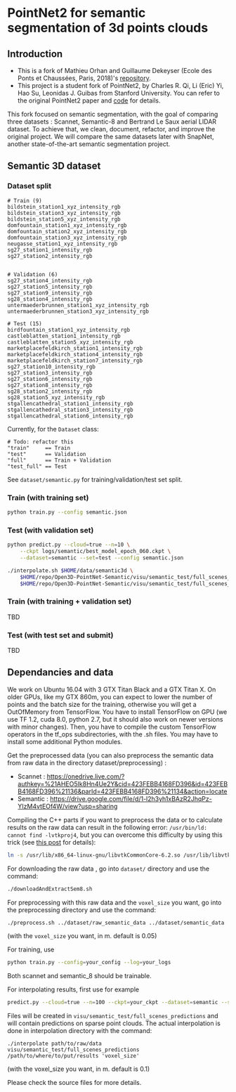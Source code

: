 # PointNet2 for semantic segmentation of 3d points clouds

## Introduction

- This is a fork of Mathieu Orhan and Guillaume Dekeyser (Ecole des Ponts et
  Chaussées, Paris, 2018)'s
  [repository](https://github.com/mathieuorhan/pointnet2_semantic).
- This project is a student fork of PointNet2, by Charles R. Qi, Li (Eric) Yi,
  Hao Su, Leonidas J. Guibas from Stanford University.
  You can refer to the original PointNet2 paper and
  [code](https://github.com/charlesq34/pointnet2) for details.

This fork focused on semantic segmentation, with the goal of comparing three
datasets : Scannet, Semantic-8 and Bertrand Le Saux aerial LIDAR dataset.
To achieve that, we clean, document, refactor, and improve the original project.
We will compare the same datasets later with SnapNet, another state-of-the-art
semantic segmentation project.

## Semantic 3D dataset

### Dataset split
```
# Train (9)
bildstein_station1_xyz_intensity_rgb
bildstein_station3_xyz_intensity_rgb
bildstein_station5_xyz_intensity_rgb
domfountain_station1_xyz_intensity_rgb
domfountain_station2_xyz_intensity_rgb
domfountain_station3_xyz_intensity_rgb
neugasse_station1_xyz_intensity_rgb
sg27_station1_intensity_rgb
sg27_station2_intensity_rgb


# Validation (6)
sg27_station4_intensity_rgb
sg27_station5_intensity_rgb
sg27_station9_intensity_rgb
sg28_station4_intensity_rgb
untermaederbrunnen_station1_xyz_intensity_rgb
untermaederbrunnen_station3_xyz_intensity_rgb

# Test (15)
birdfountain_station1_xyz_intensity_rgb
castleblatten_station1_intensity_rgb
castleblatten_station5_xyz_intensity_rgb
marketplacefeldkirch_station1_intensity_rgb
marketplacefeldkirch_station4_intensity_rgb
marketplacefeldkirch_station7_intensity_rgb
sg27_station10_intensity_rgb
sg27_station3_intensity_rgb
sg27_station6_intensity_rgb
sg27_station8_intensity_rgb
sg28_station2_intensity_rgb
sg28_station5_xyz_intensity_rgb
stgallencathedral_station1_intensity_rgb
stgallencathedral_station3_intensity_rgb
stgallencathedral_station6_intensity_rgb
```

Currently, for the `Dataset` class:
```
# Todo: refactor this
"train"     == Train
"test"      == Validation
"full"      == Train + Validation
"test_full" == Test
```

See `dataset/semantic.py` for training/validation/test set split.

### Train (with training set)
```bash
python train.py --config semantic.json
```

### Test (with validation set)
```bash
python predict.py --cloud=true --n=10 \
    --ckpt logs/semantic/best_model_epoch_060.ckpt \
    --dataset=semantic --set=test --config semantic.json

./interpolate.sh $HOME/data/semantic3d \
    $HOME/repo/Open3D-PointNet-Semantic/visu/semantic_test/full_scenes_predictions \
    $HOME/repo/Open3D-PointNet-Semantic/visu/semantic_test/full_scenes_predictions_all_points
```

### Train (with training + validation set)
TBD

### Test (with test set and submit)
TBD

## Dependancies and data
We work on Ubuntu 16.04 with 3 GTX Titan Black and a GTX Titan X. On older GPUs,
like my GTX 860m, you can expect to lower the number of points and the batch
size for the training, otherwise you will get a OutOfMemory from TensorFlow.
You have to install TensorFlow on GPU (we use TF 1.2, cuda 8.0, python 2.7, but
it should also work on newer versions with minor changes). Then, you have to
compile the custom TensorFlow operators in the tf_ops subdirectories, with the
.sh files. You may have to install some additional Python modules.

Get the preprocessed data (you can also preprocess the semantic data from raw
data in the directory dataset/preprocessing) :
- Scannet : https://onedrive.live.com/?authkey=%21AHEO5Ik8Hn4Ue2Y&cid=423FEBB4168FD396&id=423FEBB4168FD396%21136&parId=423FEBB4168FD396%21134&action=locate
- Semantic : https://drive.google.com/file/d/1-l2h3yh1xBAzR2JhqPz-YIzM4vtEOf4W/view?usp=sharing

Compiling the C++ parts if you want to preprocess the data or to calculate
results on the raw data can result in the following error:
`/usr/bin/ld: cannot find -lvtkproj4`, but you can overcome this difficulty by
using this trick (see
[this post](https://github.com/PointCloudLibrary/pcl/issues/1594) for details):
```bash
ln -s /usr/lib/x86_64-linux-gnu/libvtkCommonCore-6.2.so /usr/lib/libvtkproj4.so
```

For downloading the raw data , go into `dataset/` directory and use the command:
```bash
./downloadAndExtractSem8.sh
```

For preprocessing with this raw data and the `voxel_size` you want, go into the
preprocessing directory and use the command:
```bash
./preprocess.sh ../dataset/raw_semantic_data ../dataset/semantic_data 'voxel_size'
```

(with the `voxel_size` you want, in m. default is 0.05)

For training, use
```bash
python train.py --config=your_config --log=your_logs
```

Both scannet and semantic_8 should be trainable.

For interpolating results, first use for example
```bash
predict.py --cloud=true --n=100 --ckpt=your_ckpt --dataset=semantic --set=test
```

Files will be created in `visu/semantic_test/full_scenes_predictions` and will
contain predictions on sparse point clouds. The actual interpolation is done in
interpolation directory with the command:
```
./interpolate path/to/raw/data visu/semantic_test/full_scenes_predictions /path/to/where/to/put/results 'voxel_size'
```
(with the voxel_size you want, in m. default is 0.1)

Please check the source files for more details.
